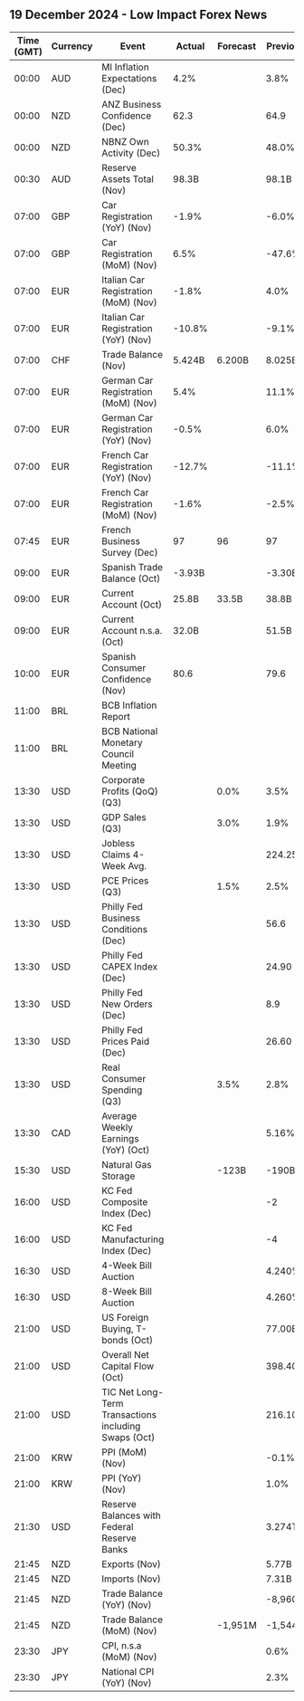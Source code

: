 ## 19 December 2024 - Low Impact Forex News

| Time (GMT) | Currency | Event | Actual | Forecast | Previous |
|------|----------|-------|--------|----------|----------|
| 00:00 | AUD | MI Inflation Expectations (Dec) | 4.2% |  | 3.8% |
| 00:00 | NZD | ANZ Business Confidence (Dec) | 62.3 |  | 64.9 |
| 00:00 | NZD | NBNZ Own Activity (Dec) | 50.3% |  | 48.0% |
| 00:30 | AUD | Reserve Assets Total (Nov) | 98.3B |  | 98.1B |
| 07:00 | GBP | Car Registration (YoY) (Nov) | -1.9% |  | -6.0% |
| 07:00 | GBP | Car Registration (MoM) (Nov) | 6.5% |  | -47.6% |
| 07:00 | EUR | Italian Car Registration (MoM) (Nov) | -1.8% |  | 4.0% |
| 07:00 | EUR | Italian Car Registration (YoY) (Nov) | -10.8% |  | -9.1% |
| 07:00 | CHF | Trade Balance (Nov) | 5.424B | 6.200B | 8.025B |
| 07:00 | EUR | German Car Registration (MoM) (Nov) | 5.4% |  | 11.1% |
| 07:00 | EUR | German Car Registration (YoY) (Nov) | -0.5% |  | 6.0% |
| 07:00 | EUR | French Car Registration (YoY) (Nov) | -12.7% |  | -11.1% |
| 07:00 | EUR | French Car Registration (MoM) (Nov) | -1.6% |  | -2.5% |
| 07:45 | EUR | French Business Survey (Dec) | 97 | 96 | 97 |
| 09:00 | EUR | Spanish Trade Balance (Oct) | -3.93B |  | -3.30B |
| 09:00 | EUR | Current Account (Oct) | 25.8B | 33.5B | 38.8B |
| 09:00 | EUR | Current Account n.s.a. (Oct) | 32.0B |  | 51.5B |
| 10:00 | EUR | Spanish Consumer Confidence (Nov) | 80.6 |  | 79.6 |
| 11:00 | BRL | BCB Inflation Report |  |  |  |
| 11:00 | BRL | BCB National Monetary Council Meeting |  |  |  |
| 13:30 | USD | Corporate Profits (QoQ) (Q3) |  | 0.0% | 3.5% |
| 13:30 | USD | GDP Sales (Q3) |  | 3.0% | 1.9% |
| 13:30 | USD | Jobless Claims 4-Week Avg. |  |  | 224.25K |
| 13:30 | USD | PCE Prices (Q3) |  | 1.5% | 2.5% |
| 13:30 | USD | Philly Fed Business Conditions (Dec) |  |  | 56.6 |
| 13:30 | USD | Philly Fed CAPEX Index (Dec) |  |  | 24.90 |
| 13:30 | USD | Philly Fed New Orders (Dec) |  |  | 8.9 |
| 13:30 | USD | Philly Fed Prices Paid (Dec) |  |  | 26.60 |
| 13:30 | USD | Real Consumer Spending (Q3) |  | 3.5% | 2.8% |
| 13:30 | CAD | Average Weekly Earnings (YoY) (Oct) |  |  | 5.16% |
| 15:30 | USD | Natural Gas Storage |  | -123B | -190B |
| 16:00 | USD | KC Fed Composite Index (Dec) |  |  | -2 |
| 16:00 | USD | KC Fed Manufacturing Index (Dec) |  |  | -4 |
| 16:30 | USD | 4-Week Bill Auction |  |  | 4.240% |
| 16:30 | USD | 8-Week Bill Auction |  |  | 4.260% |
| 21:00 | USD | US Foreign Buying, T-bonds (Oct) |  |  | 77.00B |
| 21:00 | USD | Overall Net Capital Flow (Oct) |  |  | 398.40B |
| 21:00 | USD | TIC Net Long-Term Transactions including Swaps (Oct) |  |  | 216.10B |
| 21:00 | KRW | PPI (MoM) (Nov) |  |  | -0.1% |
| 21:00 | KRW | PPI (YoY) (Nov) |  |  | 1.0% |
| 21:30 | USD | Reserve Balances with Federal Reserve Banks |  |  | 3.274T |
| 21:45 | NZD | Exports (Nov) |  |  | 5.77B |
| 21:45 | NZD | Imports (Nov) |  |  | 7.31B |
| 21:45 | NZD | Trade Balance (YoY) (Nov) |  |  | -8,960M |
| 21:45 | NZD | Trade Balance (MoM) (Nov) |  | -1,951M | -1,544M |
| 23:30 | JPY | CPI, n.s.a (MoM) (Nov) |  |  | 0.6% |
| 23:30 | JPY | National CPI (YoY) (Nov) |  |  | 2.3% |
